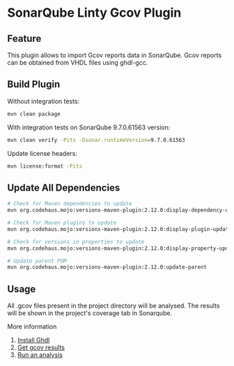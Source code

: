 # SonarQube Linty Gcov Plugin

## Feature

This plugin allows to import Gcov reports data in SonarQube.
Gcov reports can be obtained from VHDL files using ghdl-gcc.

## Build Plugin

Without integration tests:

```bash
mvn clean package
```

With integration tests on SonarQube 9.7.0.61563 version:

```bash
mvn clean verify -Pits -Dsonar.runtimeVersion=9.7.0.61563
```

Update license headers:
```bash
mvn license:format -Pits
```

## Update All Dependencies

```bash
# Check for Maven dependencies to update
mvn org.codehaus.mojo:versions-maven-plugin:2.12.0:display-dependency-updates -Pits

# Check for Maven plugins to update
mvn org.codehaus.mojo:versions-maven-plugin:2.12.0:display-plugin-updates -Pits

# Check for versions in properties to update
mvn org.codehaus.mojo:versions-maven-plugin:2.12.0:display-property-updates -Pits

# Update parent POM
mvn org.codehaus.mojo:versions-maven-plugin:2.12.0:update-parent
```

## Usage

All .gcov files present in the project directory will be analysed. The results will be shown in the project's coverage
tab in Sonarqube.

More information

1. [Install Ghdl](https://github.com/Linty-Services/sonar-coverage-ghdl/wiki/GHDL-Installation)
2. [Get gcov results](https://github.com/Linty-Services/sonar-coverage-ghdl/wiki/Gcov-results)
3. [Run an analysis](https://github.com/Linty-Services/sonar-coverage-ghdl/wiki/Run-Analysis)
